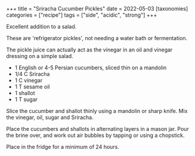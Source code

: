 +++
title = "Sriracha Cucumber Pickles"
date = 2022-05-03
[taxonomies]
categories = ["recipe"]
tags = ["side", "acidic", "strong"]
+++


Excellent addition to a salad.

<!-- more -->

These are 'refrigerator pickles', not needing a water bath or fermentation.

The pickle juice can actually act as the vinegar in an oil and vinegar dressing on a simple salad.

- 1 English or 4-5 Persian cucumbers, sliced thin on a mandolin
- 1/4 C Sriracha
- 1 C vinegar
- 1 T sesame oil
- 1 shallot
- 1 T sugar

Slice the cucumber and shallot thinly using a mandolin or sharp knife.  Mix the vinegar, oil, sugar and Sriracha. 

Place the cucumbers and shallots in alternating layers in a mason jar.  Pour the brine over, and work out air bubbles by tapping or using a chopstick.

Place in the fridge for a minimum of 24 hours.
 
